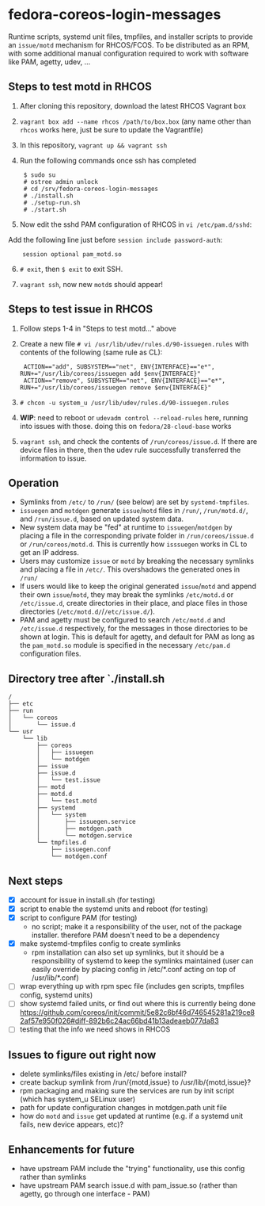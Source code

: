 # fedora-coreos-login-messages

Runtime scripts, systemd unit files, tmpfiles, and installer scripts to provide an `issue/motd` mechanism for RHCOS/FCOS. To be distributed as an RPM, with some additional manual configuration required to work with software like PAM, agetty, udev, ...

## Steps to test motd in RHCOS

1. After cloning this repository, download the latest RHCOS Vagrant box
2. `vagrant box add --name rhcos /path/to/box.box` (any name other than `rhcos` works here, just be sure to update the Vagrantfile)
3. In this repository, `vagrant up && vagrant ssh`
4. Run the following commands once ssh has completed

        $ sudo su
        # ostree admin unlock
        # cd /srv/fedora-coreos-login-messages
        # ./install.sh
        # ./setup-run.sh
        # ./start.sh

5. Now edit the sshd PAM configuration of RHCOS in `vi /etc/pam.d/sshd`:

Add the following line just before `session include password-auth`:

        session optional pam_motd.so

6. `# exit`, then `$ exit` to exit SSH.

7. `vagrant ssh`, now new `motd`s should appear!

## Steps to test issue in RHCOS

1. Follow steps 1-4 in "Steps to test motd..." above

2. Create a new file `# vi /usr/lib/udev/rules.d/90-issuegen.rules` with contents of the following (same rule as CL):

        ACTION=="add", SUBSYSTEM=="net", ENV{INTERFACE}=="e*", RUN+="/usr/lib/coreos/issuegen add $env{INTERFACE}"
        ACTION=="remove", SUBSYSTEM=="net", ENV{INTERFACE}=="e*", RUN+="/usr/lib/coreos/issuegen remove $env{INTERFACE}"

3. `# chcon -u system_u /usr/lib/udev/rules.d/90-issuegen.rules`

4. **WIP**: need to reboot or `udevadm control --reload-rules` here, running into issues with those. doing this on `fedora/28-cloud-base` works

5. `vagrant ssh`, and check the contents of `/run/coreos/issue.d`. If there are device files in there, then the udev rule successfully transferred the information to issue.

## Operation

- Symlinks from `/etc/` to `/run/` (see below) are set by `systemd-tmpfiles`.
- `issuegen` and `motdgen` generate `issue`/`motd` files in `/run/`, `/run/motd.d/`, and `/run/issue.d`, based on updated system data.
- New system data may be "fed" at runtime to `issuegen`/`motdgen` by placing a file in the corresponding private folder in `/run/coreos/issue.d` or `/run/coreos/motd.d`. This is currently how `isssuegen` works in CL to get an IP address.
- Users may customize `issue` or `motd` by breaking the necessary symlinks and placing a file in `/etc/`. This overshadows the generated ones in `/run/`
- If users would like to keep the original generated `issue`/`motd` and append their own `issue`/`motd`, they may break the symlinks `/etc/motd.d` or `/etc/issue.d`, create directories in their place, and place files in those directories (`/etc/motd.d/`/`/etc/issue.d/`).
- PAM and agetty must be configured to search `/etc/motd.d` and `/etc/issue.d` respectively, for the messages in those directories to be shown at login. This is default for agetty, and default for PAM as long as the `pam_motd.so` module is specified in the necessary `/etc/pam.d` configuration files.

## Directory tree after `./install.sh

```
/
├── etc
├── run
│   └── coreos
│       └── issue.d
└── usr
    └── lib
        ├── coreos
        │   ├── issuegen
        │   └── motdgen
        ├── issue
        ├── issue.d
        │   └── test.issue
        ├── motd
        ├── motd.d
        │   └── test.motd
        ├── systemd
        │   └── system
        │       ├── issuegen.service
        │       ├── motdgen.path
        │       └── motdgen.service
        └── tmpfiles.d
            ├── issuegen.conf
            └── motdgen.conf
```

## Next steps
- [x] account for issue in install.sh (for testing)
- [x] script to enable the systemd units and reboot (for testing)
- [x] script to configure PAM (for testing)
    - no script; make it a responsibility of the user, not of the package installer. therefore PAM doesn't need to be a dependency
- [x] make systemd-tmpfiles config to create symlinks
    - rpm installation can also set up symlinks, but it should be a responsibility of systemd to keep the symlinks maintained (user can easily override by placing config in /etc/\*.conf acting on top of /usr/lib/\*.conf)
- [ ] wrap everything up with rpm spec file (includes gen scripts, tmpfiles config, systemd units)
- [ ] show systemd failed units, or find out where this is currently being done https://github.com/coreos/init/commit/5e82c6bf46d746545281a219ce82af57e950f026#diff-892b6c24ac66bd41b13adeaeb077da83
- [ ] testing that the info we need shows in RHCOS

## Issues to figure out right now

- delete symlinks/files existing in /etc/ before install?
- create backup symlink from /run/{motd,issue} to /usr/lib/{motd,issue}?
- rpm packaging and making sure the services are run by init script (which has system_u SELinux user)
- path for update configuration changes in motdgen.path unit file
- how do `motd` and `issue` get updated at runtime (e.g. if a systemd unit fails, new device appears, etc)?

## Enhancements for future
- have upstream PAM include the "trying" functionality, use this config rather than symlinks
- have upstream PAM search issue.d with pam_issue.so (rather than agetty, go through one interface - PAM)
